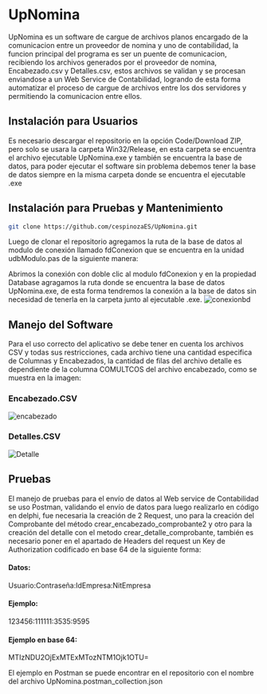 # UpNomina
UpNomina es un software de cargue de archivos planos encargado de la comunicacion entre un proveedor de nomina y uno de contabilidad, la funcion principal del programa es ser un puente de comunicacion, recibiendo los archivos generados por el proveedor de nomina, Encabezado.csv y Detalles.csv, estos archivos se validan y se procesan enviandose a un Web Service de Contabilidad, logrando de esta forma automatizar el proceso de cargue de archivos entre los dos servidores y permitiendo la comunicacion entre ellos.

## Instalación para Usuarios

Es necesario descargar el repositorio en la opción Code/Download ZIP, pero solo se usara la carpeta Win32/Release, en esta carpeta se encuentra el archivo ejecutable UpNomina.exe y también se encuentra la base de datos, para poder ejecutar el software sin problema debemos tener la base de datos siempre en la misma carpeta donde se encuentra el ejecutable .exe


## Instalación para Pruebas y Mantenimiento

```bash
git clone https://github.com/cespinozaES/UpNomina.git
```
Luego de clonar el repositorio agregamos la ruta de la base de datos al modulo de conexión llamado fdConexion que se encuentra en la unidad udbModulo.pas de la siguiente manera:

Abrimos la conexión con doble clic al modulo fdConexion y en la propiedad Database agragamos la ruta donde se encuentra la base de datos UpNomina.exe, de esta forma tendremos la conexión a la base de datos sin necesidad de tenerla en la carpeta junto al ejecutable .exe.
![conexionbd](https://user-images.githubusercontent.com/100435479/158600570-c420c8fd-d0b2-4071-b973-e8d368604d3a.png)



## Manejo del Software
Para el uso correcto del aplicativo se debe tener en cuenta los archivos CSV y todas sus restricciones, cada archivo tiene una cantidad especifica de Columnas y Encabezados, la cantidad de filas del archivo detalle es dependiente de la columna COMULTCOS del archivo encabezado, como se muestra en la imagen: 
### Encabezado.CSV
![encabezado](https://user-images.githubusercontent.com/100435479/158603995-0db4ece9-8f51-48ee-8f9b-0add1292da33.jpg)

### Detalles.CSV
![Detalle](https://user-images.githubusercontent.com/100435479/158604016-00284064-d764-42af-bf59-23648cae0b6b.jpg)


## Pruebas
El manejo de pruebas para el envío de datos al Web service de Contabilidad se uso Postman, validando el envío de datos para luego realizarlo en código en delphi, fue necesaria la creación de 2 Request, uno para la creación del Comprobante del método crear_encabezado_comprobante2 y otro para la creación del detalle con el metodo crear_detalle_comprobante, también es necesario poner en el apartado de Headers del request un Key de Authorization codificado en base 64 de la siguiente forma:

#### Datos:
Usuario:Contraseña:IdEmpresa:NitEmpresa

#### Ejemplo:
123456:111111:3535:9595

#### Ejemplo en base 64:
MTIzNDU2OjExMTExMTozNTM1Ojk1OTU=

El ejemplo en Postman se puede encontrar en el repositorio con el nombre del archivo UpNomina.postman_collection.json

